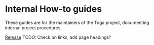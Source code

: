 # Internal How-to guides

These guides are for the maintainers of the Toga project, documenting
internal project procedures.

[Release](./release)
TODO: Check on links, add page headings?
